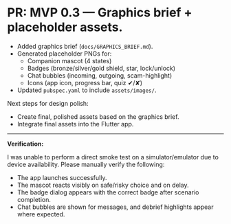 # PR: MVP 0.3 — Graphics brief + placeholder assets.
- Added graphics brief (`docs/GRAPHICS_BRIEF.md`).
- Generated placeholder PNGs for:
    - Companion mascot (4 states)
    - Badges (bronze/silver/gold shield, star, lock/unlock)
    - Chat bubbles (incoming, outgoing, scam-highlight)
    - Icons (app icon, progress bar, quiz ✔/✘)
- Updated `pubspec.yaml` to include `assets/images/`.

Next steps for design polish:
- Create final, polished assets based on the graphics brief.
- Integrate final assets into the Flutter app.

---
**Verification:**

I was unable to perform a direct smoke test on a simulator/emulator due to device availability. Please manually verify the following:
- The app launches successfully.
- The mascot reacts visibly on safe/risky choice and on delay.
- The badge dialog appears with the correct badge after scenario completion.
- Chat bubbles are shown for messages, and debrief highlights appear where expected.
